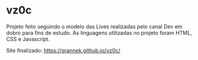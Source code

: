 # vz0c

Projeto feito seguindo o modelo das Lives realizadas pelo canal Dev em dobro para fins de estudo.
As linguagens utilizadas no projeto foram HTML, CSS e Javascript.

Site finalizado: https://grannek.github.io/vz0c/
